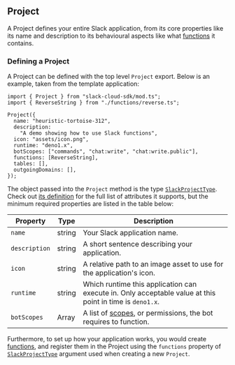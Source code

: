 ## Project

A Project defines your entire Slack application, from its core properties like its name and description to its behavioural
aspects like what [functions][functions] it contains.

### Defining a Project

A Project can be defined with the top level `Project` export. Below is an example, taken from the template application:

```
import { Project } from "slack-cloud-sdk/mod.ts";
import { ReverseString } from "./functions/reverse.ts";

Project({
  name: "heuristic-tortoise-312",
  description:
    "A demo showing how to use Slack functions",
  icon: "assets/icon.png",
  runtime: "deno1.x",
  botScopes: ["commands", "chat:write", "chat:write.public"],
  functions: [ReverseString],
  tables: [],
  outgoingDomains: [],
});
```

The object passed into the `Project` method is the type [`SlackProjectType`][project-type]. Check out [its definition][project-type]
for the full list of attributes it supports, but the minimum required properties are listed in the table below:

|Property|Type|Description|
|---|---|---|
|`name`|string|Your Slack application name.|
|`description`|string|A short sentence describing your application.|
|`icon`|string|A relative path to an image asset to use for the application's icon.|
|`runtime`|string|Which runtime this application can execute in. Only acceptable value at this point in time is `deno1.x`.|
|`botScopes`|Array<string>|A list of [scopes][scopes], or permissions, the bot requires to function.|

Furthermore, to set up how your application works, you would create
[functions][functions], and register them in the Project using the `functions` property
of [`SlackProjectType`][project-type] argument used when creating a new `Project`.

[functions]: ./functions.md
[project-type]: ../src/types.ts#L20
[scopes]: https://api.slack.com/scopes
